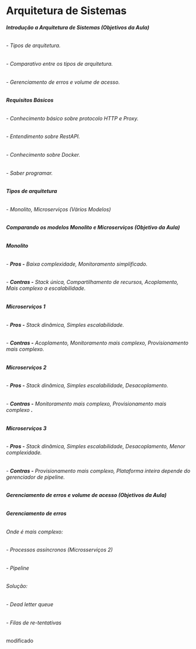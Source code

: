 # Arquitetura de Sistemas

###### **Introdução a Arquitetura de Sistemas (Objetivos da Aula)**

###### - Tipos de arquitetura.

###### - Comparativo entre os tipos de arquitetura.

###### - Gerenciamento de erros e volume de acesso.

######  

###### **Requisitos Básicos**

###### - Conhecimento básico sobre protocolo HTTP e Proxy.

###### - Entendimento sobre RestAPI.

###### - Conhecimento sobre Docker.

###### - Saber programar.

######  

###### **Tipos de arquitetura**

###### - Monolito, Microserviços (Vários Modelos)

######  

###### **Comparando os modelos Monolito e Microserviços (Objetivo da Aula)**

###### **Monolito**

###### - **Pros -** Baixa complexidade, Monitoramento simplificado.

###### - **Contras -** Stack única, Compartilhamento de recursos, Acoplamento, Mais complexo a escalabilidade.

######  

###### **Microserviços 1**

###### - **Pros -** Stack dinâmica, Simples escalabilidade.

###### - **Contras -** Acoplamento, Monitoramento mais complexo, Provisionamento mais complexo.

######  

###### **Microserviços 2**

###### - **Pros -** Stack dinâmica, Simples escalabilidade, Desacoplamento.

###### - **Contras -** Monitoramento mais complexo, Provisionamento mais complexo **.**

######  

###### **Microserviços 3**

###### - **Pros -** Stack dinâmica, Simples escalabilidade, Desacoplamento, Menor complexidade.

###### - **Contras -** Provisionamento mais complexo, Plataforma inteira depende do gerenciador de pipeline.

######  

###### **Gerenciamento de erros e volume de acesso (Objetivos da Aula)**

###### **Gerenciamento de erros**

###### Onde é mais complexo:

###### - Processos assíncronos (Microsserviços 2)

###### - Pipeline

###### Solução:

###### - Dead letter queue

###### - Filas de re-tentativas

modificado

